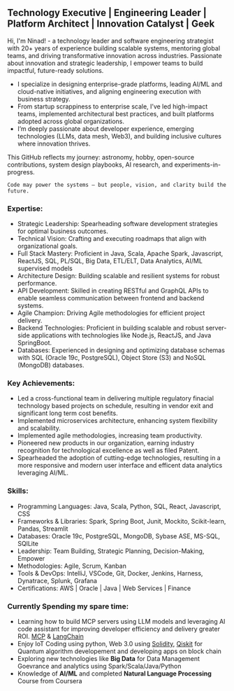 ## Technology Executive | Engineering Leader | Platform Architect | Innovation Catalyst | Geek

Hi, I'm Ninad! - a technology leader and software engineering strategist with 20+ years of experience building scalable systems, mentoring global teams, and driving transformative innovation across industries. 
Passionate about innovation and strategic leadership, I empower teams to build impactful, future-ready solutions. 
- I specialize in designing enterprise-grade platforms, leading AI/ML and cloud-native initiatives, and aligning engineering execution with business strategy.
- From startup scrappiness to enterprise scale, I’ve led high-impact teams, implemented architectural best practices, and built platforms adopted across global organizations.
- I’m deeply passionate about developer experience, emerging technologies (LLMs, data mesh, Web3), and building inclusive cultures where innovation thrives.

This GitHub reflects my journey: astronomy, hobby, open-source contributions, system design playbooks, AI research, and experiments-in-progress.
```
Code may power the systems — but people, vision, and clarity build the future.
```


### Expertise:
- Strategic Leadership: Spearheading software development strategies for optimal business outcomes.
- Technical Vision: Crafting and executing roadmaps that align with organizational goals.
- Full Stack Mastery: Proficient in Java, Scala, Apache Spark, Javascript, ReactJS, SQL, PL/SQL, Big Data, ETL/ELT, Data Analytics, AI/ML supervised models  
- Architecture Design: Building scalable and resilient systems for robust performance.
- API Development: Skilled in creating RESTful and GraphQL APIs to enable seamless communication between frontend and backend systems.
- Agile Champion: Driving Agile methodologies for efficient project delivery.
- Backend Technologies: Proficient in building scalable and robust server-side applications with technologies like Node.js, ReactJS, and Java SpringBoot.
- Databases: Experienced in designing and optimizing database schemas with SQL (Oracle 19c, PostgreSQL), Object Store (S3) and NoSQL (MongoDB) databases.

### Key Achievements:
- Led a cross-functional team in delivering multiple regulatory finacial technology based projects on schedule, resulting in vendor exit and significant long term cost benefits.
- Implemented microservices architecture, enhancing system flexibility and scalability.
- Implemented agile methodologies, increasing team productivity.
- Pioneered new products in our organization, earning industry recognition for technological excellence as well as filed Patent.
- Spearheaded the adoption of cutting-edge technologies, resulting in a more responsive and modern user interface and efficent data analytics leveraging AI/ML.

### Skills:
- Programming Languages: Java, Scala, Python, SQL, React, Javascript, CSS
- Frameworks & Libraries: Spark, Spring Boot, Junit, Mockito, Scikit-learn, Pandas, Streamlit
- Databases: Oracle 19c, PostgreSQL, MongoDB, Sybase ASE, MS-SQL, SQlLite
- Leadership: Team Building, Strategic Planning, Decision-Making, Empower
- Methodologies: Agile, Scrum, Kanban
- Tools & DevOps: IntelliJ, VSCode, Git, Docker, Jenkins, Harness, Dynatrace, Splunk, Grafana
- Certifications: AWS | Oracle | Java | Web Services | Finance

### Currently Spending my spare time:
- Learning how to build MCP servers using LLM models and leveraging AI code assistant for improving developer efficiency and delivery greater ROI. [MCP](https://github.com/modelcontextprotocol/java-sdk) & [LangChain](https://www.langchain.com/)
- Enjoy IoT Coding using python, Web 3.0 using [Solidity](https://soliditylang.org/), [Qiskit](https://qiskit.org/) for Quantum algorithm developement and developing apps on block chain
- Exploring new technologies like **Big Data** for Data Management Goevrance and analytics using Spark/Scala/Java/Python 
- Knowledge of **AI/ML** and completed **Natural Language Processing** Course from Coursera
